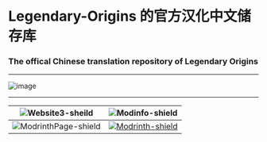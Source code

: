 Legendary-Origins 的官方汉化中文储存库
===========================
### The offical Chinese translation repository of Legendary Origins

****
![image](https://github.com/White-Biggy/Chinese-Localization-Hub/assets/149329235/41624a73-de36-4e45-8f6d-bc69e120474c)
****
|![Website3-sheild]|![Modinfo-shield]|
|---|----|
|![ModrinthPage-shield]|[![Modrinth-shield]][Modrinth]|

[Modrinth]:https://modrinth.com/mod/legendary-origins
[ModrinthPage-shield]:https://img.shields.io/badge/Modrinth-page?logo=modrinth&color=black
[Modrinth-shield]:https://img.shields.io/badge/dynamic/json?url=https%3A%2F%2Fraw.githubusercontent.com%2FWhite-Biggy%2FChinese-Localization-Hub%2FLegendary-Origins%2FModOwnerID.json&query=%24.user.id&logo=Modrinth&label=Zerofire&color=0084ff&link=https%3A%2F%2Fmodrinth.com%2Fuser%2FZerofire
[Modinfo-shield]:https://img.shields.io/badge/Mod-Info-info
[Website3-sheild]:https://img.shields.io/badge/Website-3-3
